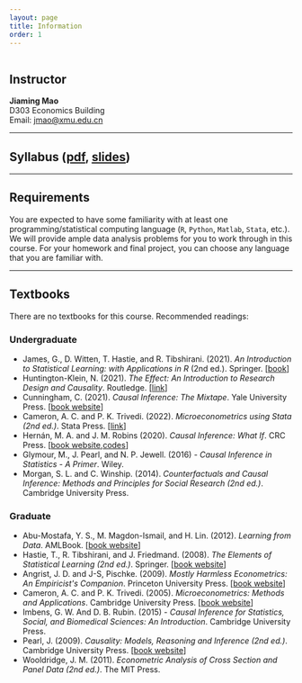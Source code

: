 ```yaml
---
layout: page
title: Information
order: 1
---
```

<p style="height: 1px"></p>

## Instructor
**Jiaming Mao**<br>
D303 Economics Building<br>
Email: <jmao@xmu.edu.cn>

---

## Syllabus ([pdf]({{site.baseurl}}/assets/syllabus.pdf), [slides](https://raw.githack.com/jiamingmao/data-analysis/master/Course%20Info/Course-Info.html))

---

## Requirements

You are expected to have some familiarity with at least one programming/statistical computing language (`R`, `Python`, `Matlab`, `Stata`, etc.). We will provide ample data analysis problems for you to work through in this course. For your homework and final project, you can choose any language that you are familiar with.

---

## Textbooks

There are no textbooks for this course. Recommended readings:

### Undergraduate

- James, G., D. Witten, T. Hastie, and R. Tibshirani. (2021). *An Introduction to Statistical Learning: with Applications in R* (2nd ed.). Springer. [[book](https://www.statlearning.com/)]
- Huntington-Klein, N. (2021). *The Effect: An Introduction to Research Design and Causality*. Routledge. [[link](https://theeffectbook.net/ch-Matching.html)]
- Cunningham, C. (2021). *Causal Inference: The Mixtape*. Yale University Press. [[book website](https://mixtape.scunning.com/index.html)]
- Cameron, A. C. and P. K. Trivedi. (2022). *Microeconometrics using Stata (2nd ed.)*. Stata Press. [[link](http://cameron.econ.ucdavis.edu/mus2/)]
- Hernán, M. A. and J. M. Robins (2020). *Causal Inference: What If*. CRC Press. [[book website](https://www.hsph.harvard.edu/miguel-hernan/causal-inference-book),[codes](https://remlapmot.github.io/cibookex-r/)]
- Glymour, M., J. Pearl, and N. P. Jewell. (2016) - *Causal Inference in Statistics - A Primer*. Wiley. 
- Morgan, S. L. and C. Winship. (2014). *Counterfactuals and Causal Inference: Methods and Principles for Social Research (2nd ed.)*. Cambridge University Press.

### Graduate

- Abu-Mostafa, Y. S., M. Magdon-Ismail, and H. Lin. (2012). *Learning from Data*. AMLBook. [[book website](https://work.caltech.edu/telecourse.html)]
- Hastie, T., R. Tibshirani, and J. Friedmand. (2008). *The Elements of Statistical Learning (2nd ed.)*. Springer. [[book website](https://web.stanford.edu/~hastie/ElemStatLearn)]
- Angrist, J. D. and J-S, Pischke. (2009). *Mostly Harmless Econometrics: An Empiricist's Companion*. Princeton University Press. [[book website](https://www.mostlyharmlesseconometrics.com/)]
- Cameron, A. C. and P. K. Trivedi. (2005). *Microeconometrics: Methods and Applications*. Cambridge University Press. [[book website](http://cameron.econ.ucdavis.edu/mmabook/mma.html)]
- Imbens, G. W. And D. B. Rubin. (2015) - *Causal Inference for Statistics, Social, and Biomedical Sciences: An Introduction*. Cambridge University Press.
- Pearl, J. (2009). *Causality: Models, Reasoning and Inference (2nd ed.)*. Cambridge University Press. [[book website](http://bayes.cs.ucla.edu/BOOK-2K/)]
- Wooldridge, J. M. (2011). *Econometric Analysis of Cross Section and Panel Data (2nd ed.)*. The MIT Press.
